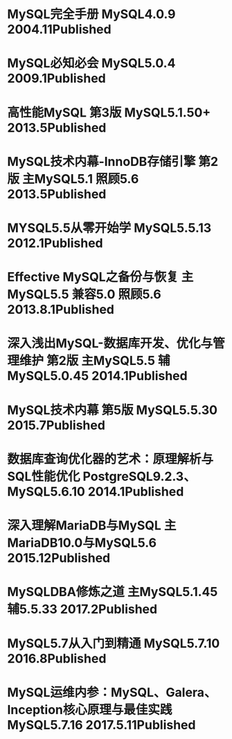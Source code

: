 # MySQL完全手册 MySQL4.0.9 2004.11Published
# MySQL必知必会 MySQL5.0.4 2009.1Published
# 高性能MySQL 第3版 MySQL5.1.50+ 2013.5Published
# MySQL技术内幕-InnoDB存储引擎 第2版 主MySQL5.1 照顾5.6 2013.5Published
# MYSQL5.5从零开始学 MySQL5.5.13 2012.1Published
# Effective MySQL之备份与恢复 主MySQL5.5 兼容5.0 照顾5.6 2013.8.1Published
# 深入浅出MySQL-数据库开发、优化与管理维护 第2版 主MySQL5.5 辅MySQL5.0.45 2014.1Published
# MySQL技术内幕 第5版 MySQL5.5.30 2015.7Published
# 数据库查询优化器的艺术：原理解析与SQL性能优化 PostgreSQL9.2.3、MySQL5.6.10 2014.1Published
# 深入理解MariaDB与MySQL 主MariaDB10.0与MySQL5.6 2015.12Published
# MySQLDBA修炼之道 主MySQL5.1.45 辅5.5.33 2017.2Published
# MySQL5.7从入门到精通 MySQL5.7.10 2016.8Published
# MySQL运维内参：MySQL、Galera、Inception核心原理与最佳实践 MySQL5.7.16 2017.5.11Published
